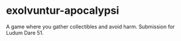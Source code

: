 # exolvuntur-apocalypsi
A game where you gather collectibles and avoid harm. Submission for Ludum Dare 51.
